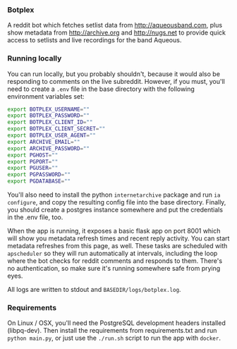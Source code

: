 ### Botplex

A reddit bot which fetches setlist data from http://aqueousband.com, plus show metadata from http://archive.org and http://nugs.net to provide quick access to setlists and live recordings for the band Aqueous.

### Running locally

You can run locally, but you probably shouldn't, because it would also be responding to comments on the live subreddit. However, if you must, you'll need to 
create a `.env` file in the base directory with the following environment variables set:

```bash
export BOTPLEX_USERNAME=""
export BOTPLEX_PASSWORD=""
export BOTPLEX_CLIENT_ID=""
export BOTPLEX_CLIENT_SECRET=""
export BOTPLEX_USER_AGENT=""
export ARCHIVE_EMAIL=""
export ARCHIVE_PASSWORD=""
export PGHOST=""
export PGPORT=""
export PGUSER=""
export PGPASSWORD=""
export PGDATABASE=""
``` 

You'll also need to install the python `internetarchive` package and run `ia configure`, and copy the resulting config file into
the base directory. Finally, you should create a postgres instance somewhere and put the credentials in the .env file, too.

When the app is running, it exposes a basic flask app on port 8001 which will show you metadata refresh times and recent reply activity. You can 
start metadata refreshes from this page, as well. These tasks are scheduled with `apscheduler` so they will run automatically at intervals, including the loop where the bot checks for reddit comments and responds to them.
There's no authentication, so make sure it's running somewhere safe from prying eyes.

All logs are written to stdout and `BASEDIR/logs/botplex.log`.

### Requirements

On Linux / OSX, you'll need the PostgreSQL development headers installed (libpq-dev). Then install the requirements from requirements.txt and run `python main.py`, or just use
the `./run.sh` script to run the app with `docker`.
